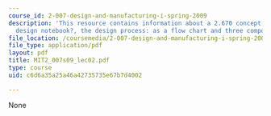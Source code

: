 ```yaml
---
course_id: 2-007-design-and-manufacturing-i-spring-2009
description: 'This resource contains information about a 2.670 concept, what is a
  design notebook?, the design process: as a flow chart and three components of creativity.'
file_location: /coursemedia/2-007-design-and-manufacturing-i-spring-2009/c6d6a35a25a46a42735735e67b7d4002_MIT2_007s09_lec02.pdf
file_type: application/pdf
layout: pdf
title: MIT2_007s09_lec02.pdf
type: course
uid: c6d6a35a25a46a42735735e67b7d4002

---
```

None